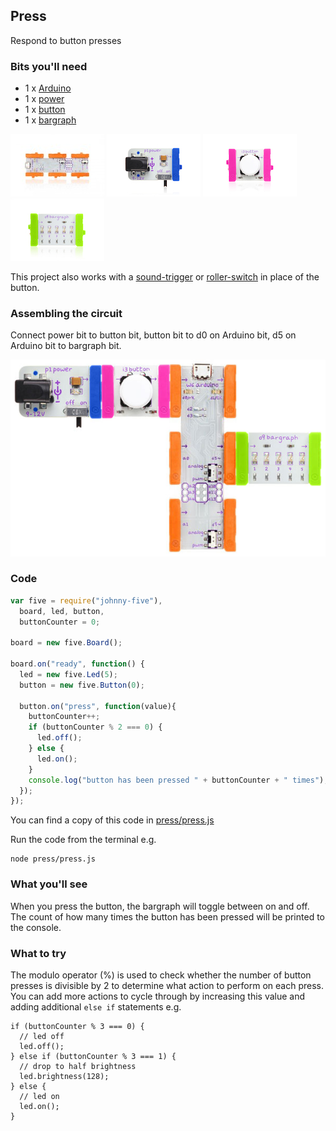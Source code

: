 ## Press

Respond to button presses

### Bits you'll need

 * 1 x [Arduino](http://littlebits.cc/bits/arduino)
 * 1 x [power](http://littlebits.cc/bits/littlebits-power)
 * 1 x [button](http://littlebits.cc/bits/button)
 * 1 x [bargraph](http://littlebits.cc/bits/bargraph)

![image](../images/arduino.jpg)
![image](../images/power.jpg)
![image](../images/button.jpg)
![image](../images/bargraph.jpg)

This project also works with a [sound-trigger](http://littlebits.cc/bits/sound-trigger) or [roller-switch](http://littlebits.cc/bits/roller-switch) in place of the button.

### Assembling the circuit

Connect power bit to button bit, button bit to d0 on Arduino bit, d5 on Arduino bit to bargraph bit.

![image](../images/press.jpg)

### Code

```javascript
var five = require("johnny-five"), 
  board, led, button,
  buttonCounter = 0;

board = new five.Board();

board.on("ready", function() {
  led = new five.Led(5);
  button = new five.Button(0);

  button.on("press", function(value){
    buttonCounter++;
    if (buttonCounter % 2 === 0) {
      led.off();
    } else {
      led.on();
    }
    console.log("button has been pressed " + buttonCounter + " times");
  });
});
```

You can find a copy of this code in [press/press.js](./press.js)

Run the code from the terminal e.g.

    node press/press.js

### What you'll see

When you press the button, the bargraph will toggle between on and off. The count of how many times the button has been pressed will be printed to the console.

### What to try

The modulo operator (%) is used to check whether the number of button presses is divisible by 2 to determine what action to perform on each press. You can add more actions to cycle through by increasing this value and adding additional `else if` statements e.g.

    if (buttonCounter % 3 === 0) {
      // led off
      led.off();
    } else if (buttonCounter % 3 === 1) {
      // drop to half brightness
      led.brightness(128);
    } else {
      // led on
      led.on();
    }